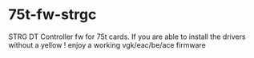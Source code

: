 # 75t-fw-strgc
STRG DT Controller fw for 75t cards. If you are able to install the drivers without a yellow ! enjoy a working vgk/eac/be/ace firmware 
